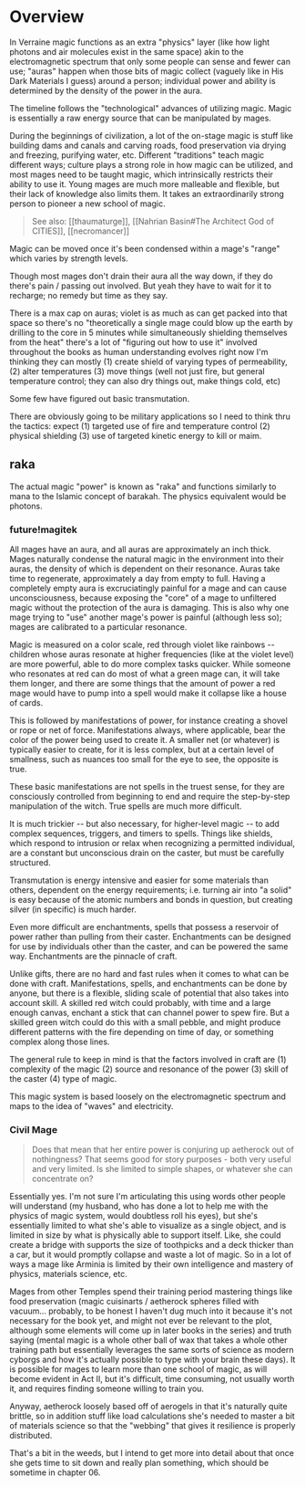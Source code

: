 # Overview

In Verraine magic functions as an extra "physics" layer (like how light photons and air molecules exist in the same space) akin to the electromagnetic spectrum that only some people can sense and fewer can use; "auras" happen when those bits of magic collect (vaguely like in His Dark Materials I guess) around a person; individual power and ability is determined by the density of the power in the aura.

The timeline follows the "technological" advances of utilizing magic. Magic is essentially a raw energy source that can be manipulated by mages.

During the beginnings of civilization, a lot of the on-stage magic is stuff like building dams and canals and carving roads, food preservation via drying and freezing, purifying water, etc. Different "traditions" teach magic different ways; culture plays a strong role in how magic can be utilized, and most mages need to be taught magic, which intrinsically restricts their ability to use it. Young mages are much more malleable and flexible, but their lack of knowledge also limits them. It takes an extraordinarily strong person to pioneer a new school of magic.

> See also: [[thaumaturge]], [[Nahrian Basin#The Architect God of CITIES]], [[necromancer]]

Magic can be moved once it's been condensed within a mage's "range" which varies by strength levels.

Though most mages don't drain their aura all the way down, if they do there's pain / passing out involved. But yeah they have to wait for it to recharge; no remedy but time as they say.

There is a max cap on auras; violet is as much as can get packed into that space so there's no "theoretically a single mage could blow up the earth by drilling to the core in 5 minutes while simultaneously shielding themselves from the heat" there's a lot of "figuring out how to use it" involved throughout the books as human understanding evolves right now I'm thinking they can mostly (1) create shield of varying types of permeability, (2) alter temperatures (3) move things (well not just fire, but general temperature control; they can also dry things out, make things cold, etc)

Some few have figured out basic transmutation.

There are obviously going to be military applications so I need to think thru the tactics: expect (1) targeted use of fire and temperature control (2) physical shielding (3) use of targeted kinetic energy to kill or maim.

## raka

The actual magic "power" is known as "raka" and functions similarly to mana to the Islamic concept of barakah. The physics equivalent would be photons.

### future!magitek

All mages have an aura, and all auras are approximately an inch thick. Mages naturally condense the natural magic in the environment into their auras, the density of which is dependent on their resonance. Auras take time to regenerate, approximately a day from empty to full. Having a completely empty aura is excruciatingly painful for a mage and can cause unconsciousness, because exposing the "core" of a mage to unfiltered magic without the protection of the aura is damaging. This is also why one mage trying to "use" another mage's power is painful (although less so); mages are calibrated to a particular resonance.

Magic is measured on a color scale, red through violet like rainbows -- children whose auras resonate at higher frequencies (like at the violet level) are more powerful, able to do more complex tasks quicker. While someone who resonates at red can do most of what a green mage can, it will take them longer, and there are some things that the amount of power a red mage would have to pump into a spell would make it collapse like a house of cards.

This is followed by manifestations of power, for instance creating a shovel or rope or net of force. Manifestations always, where applicable, bear the color of the power being used to create it. A smaller net (or whatever) is typically easier to create, for it is less complex, but at a certain level of smallness, such as nuances too small for the eye to see, the opposite is true.

These basic manifestations are not spells in the truest sense, for they are consciously controlled from beginning to end and require the step-by-step manipulation of the witch. True spells are much more difficult.

It is much trickier -- but also necessary, for higher-level magic -- to add complex sequences, triggers, and timers to spells. Things like shields, which respond to intrusion or relax when recognizing a permitted individual, are a constant but unconscious drain on the caster, but must be carefully structured.

Transmutation is energy intensive and easier for some materials than others, dependent on the energy requirements; i.e. turning air into "a solid" is easy because of the atomic numbers and bonds in question, but creating silver (in specific) is much harder.

Even more difficult are enchantments, spells that possess a reservoir of power rather than pulling from their caster. Enchantments can be designed for use by individuals other than the caster, and can be powered the same way. Enchantments are the pinnacle of craft.

Unlike gifts, there are no hard and fast rules when it comes to what can be done with craft. Manifestations, spells, and enchantments can be done by anyone, but there is a flexible, sliding scale of potential that also takes into account skill. A skilled red witch could probably, with time and a large enough canvas, enchant a stick that can channel power to spew fire. But a skilled green witch could do this with a small pebble, and might produce different patterns with the fire depending on time of day, or something complex along those lines.

The general rule to keep in mind is that the factors involved in craft are (1) complexity of the magic (2) source and resonance of the power (3) skill of the caster (4) type of magic.

This magic system is based loosely on the electromagnetic spectrum and maps to the idea of "waves" and electricity.

### Civil Mage
	
> Does that mean that her entire power is conjuring up aetherock out of nothingness? That seems good for story purposes - both very useful and very limited. Is she limited to simple shapes, or whatever she can concentrate on?

Essentially yes. I'm not sure I'm articulating this using words other people will understand (my husband, who has done a lot to help me with the physics of magic system, would doubtless roll his eyes), but she's essentially limited to what she's able to visualize as a single object, and is limited in size by what is physically able to support itself. Like, she could create a bridge with supports the size of toothpicks and a deck thicker than a car, but it would promptly collapse and waste a lot of magic. So in a lot of ways a mage like Arminia is limited by their own intelligence and mastery of physics, materials science, etc.

Mages from other Temples spend their training period mastering things like food preservation (magic cuisinarts / aetherock spheres filled with vacuum... probably, to be honest I haven't dug much into it because it's not necessary for the book yet, and might not ever be relevant to the plot, although some elements will come up in later books in the series) and truth saying (mental magic is a whole other ball of wax that takes a whole other training path but essentially leverages the same sorts of science as modern cyborgs and how it's actually possible to type with your brain these days). It is possible for mages to learn more than one school of magic, as will become evident in Act II, but it's difficult, time consuming, not usually worth it, and requires finding someone willing to train you.

Anyway, aetherock loosely based off of aerogels in that it's naturally quite brittle, so in addition stuff like load calculations she's needed to master a bit of materials science so that the "webbing" that gives it resilience is properly distributed.

That's a bit in the weeds, but I intend to get more into detail about that once she gets time to sit down and really plan something, which should be sometime in chapter 06.